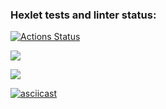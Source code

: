 ### Hexlet tests and linter status:
[![Actions Status](https://github.com/manOpposite/frontend-project-lvl2/workflows/hexlet-check/badge.svg)](https://github.com/manOpposite/frontend-project-lvl2/actions)

<a href="https://codeclimate.com/github/manOpposite/frontend-project-lvl2/maintainability"><img src="https://api.codeclimate.com/v1/badges/2c328ff1e7f6022f8851/maintainability" /></a>

<a href="https://codeclimate.com/github/manOpposite/frontend-project-lvl2/test_coverage"><img src="https://api.codeclimate.com/v1/badges/2c328ff1e7f6022f8851/test_coverage" /></a>

[![asciicast](https://asciinema.org/a/YlO9shWWdkO6cayr7aVu8DIJH.svg)](https://asciinema.org/a/YlO9shWWdkO6cayr7aVu8DIJH)